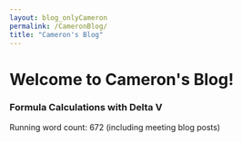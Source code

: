 ```yaml
---
layout: blog_onlyCameron
permalink: /CameronBlog/
title: "Cameron's Blog"
---
```


# Welcome to Cameron's Blog!

### Formula Calculations with Delta V
Running word count: 672 (including meeting blog posts)
